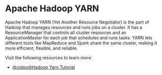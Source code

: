 # Apache Hadoop YARN

Apache Hadoop YARN (Yet Another Resource Negotiator) is the part of Hadoop that manages resources and runs jobs on a cluster. It has a ResourceManager that controls all cluster resources and an ApplicationMaster for each job that schedules and runs tasks. YARN lets different tools like MapReduce and Spark share the same cluster, making it more efficient, flexible, and reliable.

Visit the following resources to learn more:

- [@video@Hadoop Yarn Tutorial](https://www.youtube.com/watch?v=6bIF9VwRwE0)